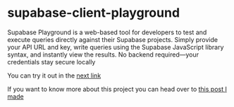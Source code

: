 # supabase-client-playground

Supabase Playground is a web-based tool for developers to test and execute queries directly against their Supabase projects. Simply provide your API URL and key, write queries using the Supabase JavaScript library syntax, and instantly view the results. No backend required—your credentials stay secure locally

You can try it out in the [next link](https://supabase-client-playground.vercel.app/)

If you want to know more about this project you can head over to [this post I made](https://dev.to/ismaeljtl/introducing-supabase-client-playground-the-ultimate-tool-for-streamlined-query-testing-5efd)
